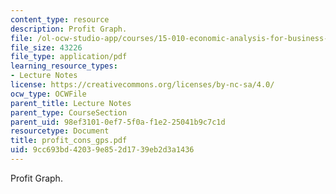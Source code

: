 ```yaml
---
content_type: resource
description: Profit Graph.
file: /ol-ocw-studio-app/courses/15-010-economic-analysis-for-business-decisions-fall-2004/9cc693bd42039e852d1739eb2d3a1436_profit_cons_gps.pdf
file_size: 43226
file_type: application/pdf
learning_resource_types:
- Lecture Notes
license: https://creativecommons.org/licenses/by-nc-sa/4.0/
ocw_type: OCWFile
parent_title: Lecture Notes
parent_type: CourseSection
parent_uid: 98ef3101-0ef7-5f0a-f1e2-25041b9c7c1d
resourcetype: Document
title: profit_cons_gps.pdf
uid: 9cc693bd-4203-9e85-2d17-39eb2d3a1436
---
```

Profit Graph.